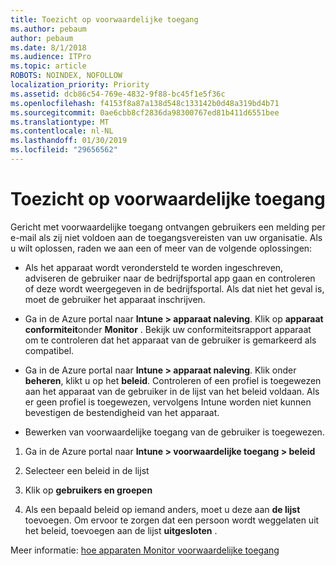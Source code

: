 ```yaml
---
title: Toezicht op voorwaardelijke toegang
ms.author: pebaum
author: pebaum
ms.date: 8/1/2018
ms.audience: ITPro
ms.topic: article
ROBOTS: NOINDEX, NOFOLLOW
localization_priority: Priority
ms.assetid: dcb86c54-769e-4832-9f88-bc45f1e5f36c
ms.openlocfilehash: f4153f8a87a138d548c133142b0d48a319bd4b71
ms.sourcegitcommit: 0ae6cbb8cf2836da98300767ed81b411d6551bee
ms.translationtype: MT
ms.contentlocale: nl-NL
ms.lasthandoff: 01/30/2019
ms.locfileid: "29656562"
---
```

# <a name="monitoring-conditional-access"></a>Toezicht op voorwaardelijke toegang

Gericht met voorwaardelijke toegang ontvangen gebruikers een melding per e-mail als zij niet voldoen aan de toegangsvereisten van uw organisatie. Als u wilt oplossen, raden we aan een of meer van de volgende oplossingen:
  
- Als het apparaat wordt verondersteld te worden ingeschreven, adviseren de gebruiker naar de bedrijfsportal app gaan en controleren of deze wordt weergegeven in de bedrijfsportal. Als dat niet het geval is, moet de gebruiker het apparaat inschrijven.
    
- Ga in de Azure portal naar **Intune \> apparaat naleving**. Klik op **apparaat conformiteit**onder **Monitor** . Bekijk uw conformiteitsrapport apparaat om te controleren dat het apparaat van de gebruiker is gemarkeerd als compatibel. 
    
- Ga in de Azure portal naar **Intune \> apparaat naleving**. Klik onder **beheren**, klikt u op het **beleid**. Controleren of een profiel is toegewezen aan het apparaat van de gebruiker in de lijst van het beleid voldaan. Als er geen profiel is toegewezen, vervolgens Intune worden niet kunnen bevestigen de bestendigheid van het apparaat. 
    
- Bewerken van voorwaardelijke toegang van de gebruiker is toegewezen.
    
1. Ga in de Azure portal naar **Intune \> voorwaardelijke toegang \> beleid**
    
2. Selecteer een beleid in de lijst
    
3. Klik op **gebruikers en groepen**
    
4. Als een bepaald beleid op iemand anders, moet u deze aan **de lijst** toevoegen. Om ervoor te zorgen dat een persoon wordt weggelaten uit het beleid, toevoegen aan de lijst **uitgesloten** . 
    
Meer informatie: [hoe apparaten Monitor voorwaardelijke toegang](https://docs.microsoft.com/intune/conditional-access-exchange-monitor)
  

